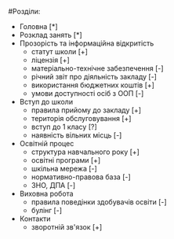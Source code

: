 #Розділи:
*   Головна [*]
*   Розклад занять [*]
*   Прозорість  та інформаційна відкритість
    *   статут школи [+]
    *   ліцензія [+]
    *   матеріально-технічне забезпечення [-]
    *   річний звіт про діяльність закладу [-]
    *   використання бюджетних коштів [+]
    *   умови доступності осіб з ООП [-]
*   Вступ до школи
    *   правила прийому до закладу [+]
    *   територія обслуговування [+]
    *   вступ до 1 класу [?]
    *   наявність вільних місць [-]
*   Освітній процес
    *   структура навчального року [+]
    *   освітні програми [+]
    *   шкільна мережа [-]
    *   нормативно-правова база [-]
    *   ЗНО, ДПА [-]
*   Виховна робота
    *   правила поведінки здобувачів освіти [-]
    *   булінг [-]
*   Контакти
    *   зворотній зв'язок [+]
